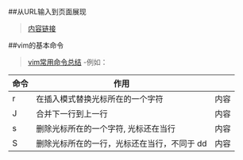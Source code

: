 ##从URL输入到页面展现
>[内容链接](http://www.jianshu.com/p/98d74c032a99)

##vim的基本命令
>[vim常用命令总结](http://pizn.github.io/2012/03/03/vim-commonly-used-command.html)
-例如：


| 命令 | 作用 |  |
| --- | --- | ---  |
| r | 在插入模式替换光标所在的一个字符 | 内容 |
| J | 合并下一行到上一行 | 内容 |
| s | 删除光标所在的一个字符, 光标还在当行 | 内容 |
| S | 删除光标所在的一行，光标还在当行，不同于 dd | 内容 |




